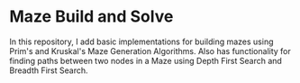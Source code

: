 # Maze Build and Solve

In this repository, I add basic implementations for building mazes using Prim's and Kruskal's Maze Generation Algorithms. Also has functionality for finding paths between two nodes in a Maze using Depth First Search and Breadth First Search.
